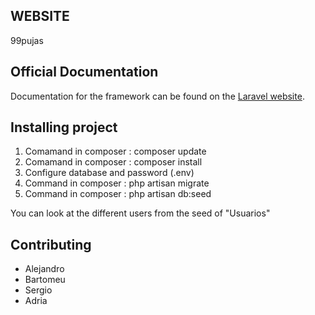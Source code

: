 ## WEBSITE

99pujas

## Official Documentation
Documentation for the framework can be found on the [Laravel website](http://laravel.com/docs).

## Installing project

<ol>
  <li>Comamand in composer : composer update </li>
  <li>Comamand in composer : composer install </li>
  <li>Configure database and password  (.env)</li>
  <li>Command in composer : php artisan migrate</li>
  <li>Command in composer : php artisan db:seed</li>
</ol>


You can look at the different users from the seed of "Usuarios"

## Contributing

<ul>
  <li>Alejandro</li>
  <li>Bartomeu</li>
  <li>Sergio</li>
  <li>Adria</li>
</ul>
